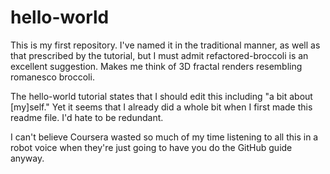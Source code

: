 # hello-world
This is my first repository. I've named it in the traditional manner, as well as that prescribed by the tutorial, but I must admit refactored-broccoli is an excellent suggestion. Makes me think of 3D fractal renders resembling romanesco broccoli.

The hello-world tutorial states that I should edit this including "a bit about [my]self." Yet it seems that I already did a whole bit when I first made this readme file. I'd hate to be redundant.

I can't believe Coursera wasted so much of my time listening to all this in a robot voice when they're just going to have you do the GitHub guide anyway.
